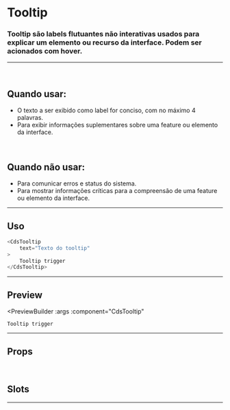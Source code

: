 # Tooltip

### Tooltip são labels flutuantes não interativas usados para explicar um elemento ou recurso da interface. Podem ser acionados com hover.
---
<br>

## Quando usar:
- O texto a ser exibido como label for conciso, com no máximo 4 palavras.
- Para exibir informações suplementares sobre uma feature ou elemento da interface.


<br>

## Quando não usar:
- Para comunicar erros e status do sistema.
- Para mostrar informações críticas para a compreensão de uma feature ou elemento da interface.

---

## Uso

```js
<CdsTooltip
	text="Texto do tooltip"
>
	Tooltip trigger
</CdsTooltip>
```

---

## Preview

<PreviewBuilder
	:args
	:component="CdsTooltip"
>
	Tooltip trigger
</PreviewBuilder>

---

## Props

<APITable
	name="Tooltip"
	section="props"
/>
<br>

## Slots

<APITable
	name="Tooltip"
	section="slots"
/>

---

<script setup>
import { ref } from 'vue';
import CdsTooltip from '@/components/Tooltip.vue';

const args = ref({
	text: 'Texto do tooltip',
});
</script>
